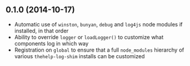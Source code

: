 ## 0.1.0 (2014-10-17)

* Automatic use of `winston`, `bunyan`, `debug` and `log4js` node modules if installed, in that order
* Ability to override `logger` or `loadLogger()` to customize what components log in which way
* Registration on `global` to ensure that a full `node_modules` hierarchy of various `thehelp-log-shim` installs can be customized
